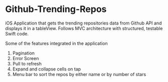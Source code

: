 # Github-Trending-Repos
iOS Application that gets the trending repositories data from Github API and displays it in a tableView.
Follows MVC architecture with structured, testable Swift code.

Some of the features integrated in the application

1. Pagination
2. Error Screen
3. Pull to refresh
4. Expand and collapse cells on tap
5. Menu bar to sort the repos by either name or by number of stars
